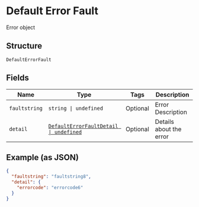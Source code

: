 
# Default Error Fault

Error object

## Structure

`DefaultErrorFault`

## Fields

| Name | Type | Tags | Description |
|  --- | --- | --- | --- |
| `faultstring` | `string \| undefined` | Optional | Error Description |
| `detail` | [`DefaultErrorFaultDetail \| undefined`](../../doc/models/default-error-fault-detail.md) | Optional | Details about the error |

## Example (as JSON)

```json
{
  "faultstring": "faultstring8",
  "detail": {
    "errorcode": "errorcode6"
  }
}
```

